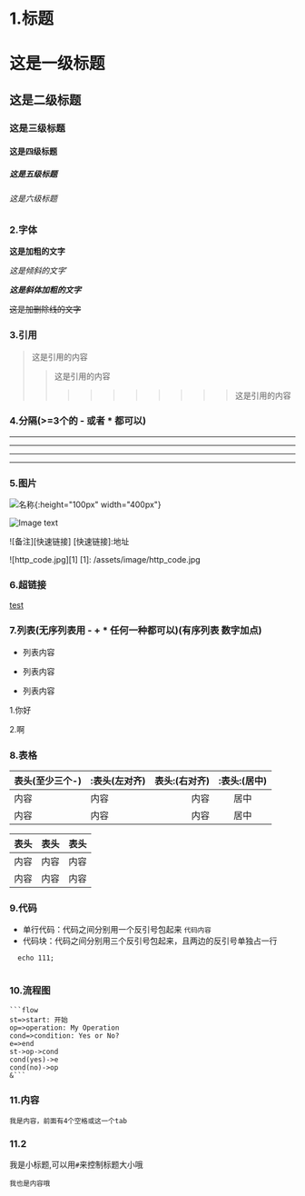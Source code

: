 # 1.标题
# 这是一级标题
## 这是二级标题
### 这是三级标题
#### 这是四级标题
##### 这是五级标题
###### 这是六级标题

### 2.字体

**这是加粗的文字**

*这是倾斜的文字*`

***这是斜体加粗的文字***

~~这是加删除线的文字~~

### 3.引用
>这是引用的内容
>>这是引用的内容
>>>>>>>>>>这是引用的内容

### 4.分隔(>=3个的 - 或者 * 都可以)

---
----
***
*****

### 5.图片
![名称](地址){:height="100px" width="400px"}

![Image text](https://github.com/sdfjklmin/MyObjSummary/blob/master/serviceMesh/img/shape.png)

![备注][快速链接]
[快速链接]:地址

![http_code.jpg][1]
[1]: /assets/image/http_code.jpg

### 6.超链接
 [test](https://github.com/)
 
### 7.列表(无序列表用 - + * 任何一种都可以)(有序列表 数字加点)
    
- 列表内容
+ 列表内容
* 列表内容

1.你好

2.啊

### 8.表格

|表头(至少三个-)|:表头(左对齐)|表头:(右对齐)|:表头:(居中)|
| --- | :--- | ---: |:---:|
| 内容 | 内容 | 内容 | 居中|
| 内容 | 内容 | 内容 |居中|

|表头|表头|表头|
| --------   | -----:   | :----: |
| 内容        | 内容     |   内容   |
| 内容        | 内容     |   内容   |
### 9.代码
- 单行代码：代码之间分别用一个反引号包起来 `代码内容`
- 代码块：代码之间分别用三个反引号包起来，且两边的反引号单独占一行
```
  echo 111;
  
```
### 10.流程图

    ```flow
    st=>start: 开始
    op=>operation: My Operation
    cond=>condition: Yes or No?
    e=>end
    st->op->cond
    cond(yes)->e
    cond(no)->op
    &```
    
### 11.内容
    我是内容，前面有4个空格或这一个tab
    
### 11.2
我是小标题,可以用`#`来控制标题大小哦
~~~
我也是内容哦
~~~        

 